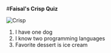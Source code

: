 #__Faisal's Crisp Quiz__

![Crisp](https://www.google.com/url?sa=i&rct=j&q=&esrc=s&source=images&cd=&cad=rja&uact=8&ved=&url=https%3A%2F%2Ffineartamerica.com%2Ffeatured%2F1-crisp-fall-day-sara-kinney.html&psig=AOvVaw0tqIbtWugHTwtgxca2JrBK&ust=1512479611298653)

1. I have one dog 
2. I know two programming languages 
3. Favorite dessert is ice cream 

